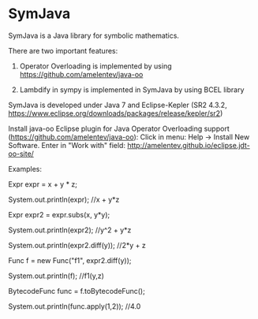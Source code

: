 # SymJava
SymJava is a Java library for symbolic mathematics.

There are two important features:

1. Operator Overloading is implemented by using https://github.com/amelentev/java-oo

2. Lambdify in sympy is implemented in SymJava by using BCEL library

SymJava is developed under Java 7 and Eclipse-Kepler (SR2 4.3.2, https://www.eclipse.org/downloads/packages/release/kepler/sr2)

Install java-oo Eclipse plugin for Java Operator Overloading support (https://github.com/amelentev/java-oo):
Click in menu: Help -> Install New Software. Enter in "Work with" field: 
http://amelentev.github.io/eclipse.jdt-oo-site/

Examples:


Expr expr = x + y * z;

System.out.println(expr); //x + y*z


Expr expr2 = expr.subs(x, y*y);

System.out.println(expr2); //y^2 + y*z

System.out.println(expr2.diff(y)); //2*y + z


Func f = new Func("f1", expr2.diff(y));

System.out.println(f); //f1(y,z)


BytecodeFunc func = f.toBytecodeFunc();

System.out.println(func.apply(1,2)); //4.0

